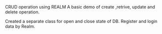 CRUD operation using REALM
A basic demo of create ,retrive, update and delete operation.

Created a separate class for open and close state of DB.
Register and login data by Realm.